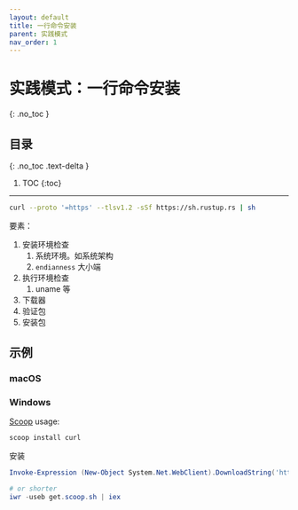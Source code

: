 ```yaml
---
layout: default
title: 一行命令安装
parent: 实践模式
nav_order: 1
---
```


# 实践模式：一行命令安装
{: .no_toc }

## 目录
{: .no_toc .text-delta }

1. TOC
{:toc}

---



```bash
curl --proto '=https' --tlsv1.2 -sSf https://sh.rustup.rs | sh
```

要素：

1. 安装环境检查
   1. 系统环境。如系统架构
   2. `endianness` 大小端
2. 执行环境检查
   1. uname 等
3. 下载器
4. 验证包
5. 安装包


## 示例

### macOS

### Windows

[Scoop](https://scoop.sh/) usage: 

```bash
scoop install curl
```

安装

```powershell
Invoke-Expression (New-Object System.Net.WebClient).DownloadString('https://get.scoop.sh')
```

```powershell
# or shorter
iwr -useb get.scoop.sh | iex
```